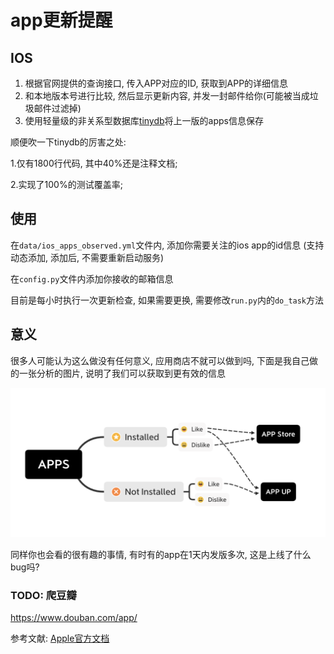 # app更新提醒
## IOS
1. 根据官网提供的查询接口, 传入APP对应的ID, 获取到APP的详细信息
2. 和本地版本号进行比较, 然后显示更新内容, 并发一封邮件给你(可能被当成垃圾邮件过滤掉)
3. 使用轻量级的非关系型数据库[tinydb](https://github.com/msiemens/tinydb)将上一版的apps信息保存

顺便吹一下tinydb的厉害之处:

1.仅有1800行代码, 其中40%还是注释文档;
 
2.实现了100%的测试覆盖率;

## 使用

在`data/ios_apps_observed.yml`文件内, 添加你需要关注的ios app的id信息
(支持动态添加, 添加后, 不需要重新启动服务)

在`config.py`文件内添加你接收的邮箱信息

目前是每小时执行一次更新检查, 如果需要更换, 需要修改`run.py`内的`do_task`方法

## 意义
很多人可能认为这么做没有任何意义, 应用商店不就可以做到吗, 下面是我自己做的一张分析的图片, 说明了我们可以获取到更有效的信息

![img](https://github.com/kaiqiangzhao/appup/blob/master/data/appup.png)

同样你也会看的很有趣的事情, 有时有的app在1天内发版多次, 这是上线了什么bug吗?

### TODO: 爬豆瓣
https://www.douban.com/app/


参考文献: [Apple官方文档](https://developer.apple.com/library/archive/documentation/AudioVideo/Conceptual/iTuneSearchAPI/Searching.html#//apple_ref/doc/uid/TP40017632-CH5-SW1)